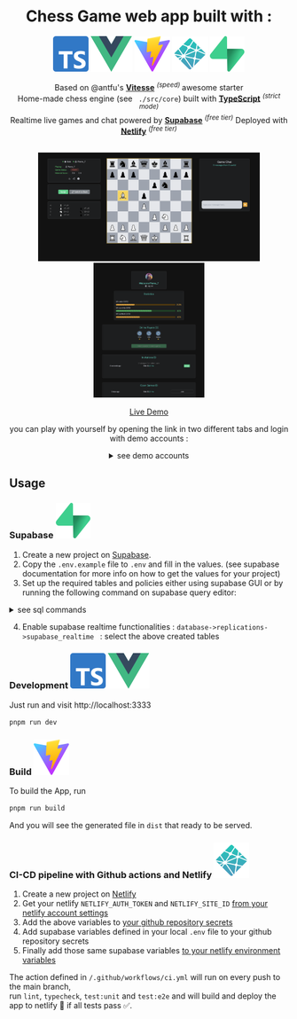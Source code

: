 <h1 align="center">  Chess Game web app built with :</h1>

<p align='center'>
<img src="./public/typescript.svg"  alt="ts">
<img src="./public/vue.svg"  alt="vue">
<img src="./public/vite.svg"  alt="vite">
<img src="./public/netlify.svg"  alt="netlify">
<img src="./public/supabase.svg"  alt="supabase">

<p align='center'>
Based on @antfu's <b> <a href="https://github.com/antfu/vitesse">Vitesse</a></b> <sup><em>(speed)</em> </sup> awesome starter<br/>
Home-made chess engine (see <code> ./src/core</code>) built with <b><a href="https://www.typescriptlang.org/">TypeScript</a></b> <sup><em>(strict mode)</em></sup><br/>
Realtime live games and chat powered by <b><a href="https://supabase.io/">Supabase</a></b> <sup><em>(free tier)</em></sup>
Deployed with <b><a href="https://www.netlify.com/">Netlify</a></b> <sup><em>(free tier)</em></sup>
</p>

<br>

<div align="center" style="{ display: flex; justify-items: center; align-items: center}">
<img src="./public/screenshot.png" width="400" alt="screenshot">
<img src="./public/screenshot2.png" width="200" alt="screenshot2">
</div>

<p align='center'>
<a href="https://fastidious-swan-5709df.netlify.app/">Live Demo</a>

</p>

<p align='center'>
you can play with yourself by opening the link in two different tabs and login with demo accounts :
</p>
<div align='center'>
<details>
  <summary>see demo accounts</summary>

alice-at-example-com / testtest <br/>
bob-at-example-com / testtest <br/>
charles-at-example-com / testtest <br/>

</details>

</div>

## Usage

### Supabase <img src="./public/supabase.svg"  alt="supabase">

1. Create a new project on [Supabase](https://supabase.io/).
2. Copy the `.env.example` file to `.env` and fill in the values. (see supabase documentation for more info on how to get the values for your project)
3. Set up the required tables and policies either using supabase GUI or by running the following command on supabase query editor:

<details>
  <summary>see sql commands</summary>

```sql

CREATE TABLE users (
  id UUID PRIMARY KEY DEFAULT gen_random_uuid(),
  username TEXT UNIQUE NOT NULL,
  email TEXT UNIQUE NOT NULL,
  created_at TIMESTAMPTZ NOT NULL DEFAULT NOW(),
  updated_at TIMESTAMPTZ NOT NULL DEFAULT NOW()
);



CREATE TABLE games (
  id UUID PRIMARY KEY DEFAULT gen_random_uuid(),
  white_player_id UUID REFERENCES users(id),
  black_player_id UUID REFERENCES users(id),
  status TEXT NOT NULL,
  winner_id UUID REFERENCES users(id),
  created_at TIMESTAMPTZ NOT NULL DEFAULT NOW(),
  updated_at TIMESTAMPTZ NOT NULL DEFAULT NOW()
);

-- RLS Policies for the 'games' table

-- Allow users to create new games
CREATE POLICY games_insert
  ON games FOR INSERT
  WITH CHECK (auth.uid() = white_player_id OR auth.uid() = black_player_id);

-- Allow users to view games they are participating in
CREATE POLICY games_select
  ON games FOR SELECT
  USING (auth.uid() = white_player_id OR auth.uid() = black_player_id);

-- Allow users to update games they are participating in
CREATE POLICY games_update
  ON games FOR UPDATE
  USING (auth.uid() = white_player_id OR auth.uid() = black_player_id);

-- Prevent users from deleting games
CREATE POLICY games_delete
  ON games FOR DELETE
  USING (FALSE);

-- EnableRLS on the `games` table:
ALTER TABLE games FORCE ROW LEVEL SECURITY;


CREATE TABLE game_states (
  id UUID PRIMARY KEY DEFAULT gen_random_uuid(),
  game_id UUID REFERENCES games(id),
  board JSONB NOT NULL,
  move_history JSONB NOT NULL,
  captured_pieces JSONB NOT NULL,
  current_player_id UUID REFERENCES users(id),
  created_at TIMESTAMPTZ NOT NULL DEFAULT NOW(),
  updated_at TIMESTAMPTZ NOT NULL DEFAULT NOW()
);

CREATE POLICY game_states_insert
  ON game_states FOR INSERT
  WITH CHECK (
    auth.uid() IN (
      SELECT white_player_id
      FROM games
      WHERE game_id = games.id
      UNION
      SELECT black_player_id
      FROM games
      WHERE game_id = games.id
    )
  );

CREATE POLICY game_states_select
  ON game_states FOR SELECT
  USING (
    auth.uid() IN (
      SELECT white_player_id
      FROM games
      WHERE game_id = games.id
      UNION SELECT black_player_id
      FROM games
      WHERE game_id = games.id
    )
  );

CREATE POLICY game_states_update
  ON game_states FOR UPDATE
  USING (
    auth.uid() IN (
      SELECT white_player_id
      FROM games
      WHERE game_id = games.id
      UNION
      SELECT black_player_id
      FROM games
      WHERE game_id = games.id
    )
  );

CREATE POLICY game_states_delete
  ON game_states FOR DELETE
  USING (FALSE);

ALTER TABLE game_states FORCE ROW LEVEL SECURITY;

CREATE TABLE chat_messages (
  id UUID PRIMARY KEY DEFAULT gen_random_uuid(),
  game_id UUID REFERENCES games(id),
  user_id UUID REFERENCES users(id),
  content TEXT NOT NULL,
  created_at TIMESTAMPTZ NOT NULL DEFAULT NOW()
);



-- Allow users to send chat messages in games they are participating in
CREATE POLICY chat_messages_insert
  ON chat_messages FOR INSERT
  WITH CHECK (
    auth.uid() IN (
      SELECT white_player_id
      FROM games
      WHERE game_id = games.id
      UNION
      SELECT black_player_id
      FROM games
      WHERE game_id = games.id
    )
  );

-- Allow users to view chat messages in games they are participating in
CREATE POLICY chat_messages_select
  ON chat_messages FOR SELECT
  USING (
    auth.uid() IN (
      SELECT white_player_id
      FROM games
      WHERE game_id = games.id
      UNION
      SELECT black_player_id
      FROM games
      WHERE game_id = games.id
    )
  );

-- Preventusers from updating chat messages
CREATE POLICY chat_messages_update
  ON chat_messages FOR UPDATE
  USING (FALSE);

-- Prevent users from deleting chat messages
CREATE POLICY chat_messages_delete
  ON chat_messages FOR DELETE
  USING (FALSE);

-- Enable RLS on the `chat_messages` table:

ALTER TABLE chat_messages FORCE ROW LEVEL SECURITY;

-- view for player statistics
DROP VIEW IF EXISTS player_statistics;

CREATE OR REPLACE VIEW player_statistics AS
SELECT
  player_id,
  COUNT(*) AS total_games,
  COUNT(*) FILTER (WHERE win) AS wins,
  COUNT(*) FILTER (WHERE NOT win AND winner_id IS NOT NULL) AS losses,
  COUNT(*) FILTER (WHERE win AND white_player) AS wins_as_white,
  COUNT(*) FILTER (WHERE win AND NOT white_player) AS wins_as_black
FROM
  (
    SELECT
      white_player_id AS player_id,
      winner_id = white_player_id AS win,
      true AS white_player,
      winner_id
    FROM
      games
    WHERE
      white_player_id IS NOT NULL
    UNION ALL
    SELECT
      black_player_id AS player_id,
      winner_id = black_player_id AS win,
      false AS white_player,
      winner_id
    FROM
      games
    WHERE
      black_player_id IS NOT NULL
  ) AS game_results
GROUP BY
  player_id;


```

</details>

4. Enable supabase realtime functionalities : <code>database->replications->supabase_realtime </code> : select the above created tables

### Development <img src="./public/typescript.svg"  alt="ts"> <img src="./public/vue.svg"  alt="vue">

Just run and visit http://localhost:3333

```bash
pnpm run dev
```

### Build <img src="./public/vite.svg"  alt="vite">

To build the App, run

```bash
pnpm run build
```

And you will see the generated file in `dist` that ready to be served.

### CI-CD pipeline with Github actions and Netlify <img src="./public/netlify.svg"  alt="netlify">

1. Create a new project on [Netlify](https://www.netlify.com/)
2. Get your netlify <code>NETLIFY_AUTH_TOKEN</code> and <code>NETLIFY_SITE_ID</code> [from your netlify account settings](https://docs.netlify.com/cli/get-started/#obtain-a-token-in-the-netlify-ui)
3. Add the above variables to [your github repository secrets](https://docs.github.com/en/actions/reference/encrypted-secrets#creating-encrypted-secrets-for-a-repository)
4. Add supabase variables defined in your local `.env` file to your github repository secrets
5. Finally add those same supabase variables [to your netlify environment variables](https://docs.netlify.com/configure-builds/environment-variables/)

The action defined in <code>/.github/workflows/ci.yml</code> will run on every push to the main branch,<br/> run <code>lint</code>, <code>typecheck</code>, <code>test:unit</code> and <code>test:e2e</code> and will build and deploy the app to netlify 🚀 if all tests pass ✅.
